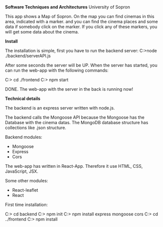 **Software Techniques and Architectures**
University of Sopron


This app shows a Map of Sopron.
On the map you can find cinemas in this area, indicated with a marker. and you can find the cinema places and some data if somebody click on the marker.
If you click any of these markers, you will get some data about the cinema.

**Install**

The installation is simple, first you have to run the backend server:
C:\>node ./backend/serverAPI.js

After some seconds the server will be UP.
When the server has started, you can run the web-app with the following commands:

C:\> cd ./frontend
C:\> npm start

DONE. The web-app with the server in the back is running now!


**Technical details**

The backend is an express server written with node.js.

The backend calls the Mongoose API because the Mongoose has the Database with the cinema datas.
The MongoDB database structure has collections like .json structure.

Backend modules:
- Mongoose
- Express
- Cors

The web-app has written in React-App.
Therefore it use HTML, CSS, JavaScript, JSX.

Some other modules:
- React-leaflet
- React

First time installation:

C:\> cd backend
C:\> npm init
C:\> npm install express mongoose cors
C:\> cd ../frontend
C:\> npm install
